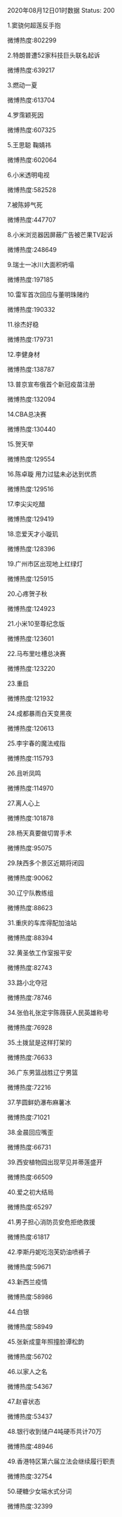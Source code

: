 2020年08月12日01时数据
Status: 200

1.窦骁何超莲反手抱

微博热度:802299

2.特朗普遭52家科技巨头联名起诉

微博热度:639217

3.燃动一夏

微博热度:613704

4.罗霈颖死因

微博热度:607325

5.王思聪 鞠婧祎

微博热度:602064

6.小米透明电视

微博热度:582528

7.被陈婷气死

微博热度:447707

8.小米浏览器因屏蔽广告被芒果TV起诉

微博热度:248649

9.瑞士一冰川大面积坍塌

微博热度:197185

10.雷军首次回应与董明珠赌约

微博热度:190332

11.徐杰好稳

微博热度:179731

12.李健身材

微博热度:138787

13.普京宣布俄首个新冠疫苗注册

微博热度:132094

14.CBA总决赛

微博热度:130440

15.贺天举

微博热度:129554

16.陈卓璇 用力过猛未必达到优质

微博热度:129516

17.李尖尖吃醋

微博热度:129419

18.恋爱天才小璇玑

微博热度:128396

19.广州市区出现地上红绿灯

微博热度:125915

20.心疼贺子秋

微博热度:124923

21.小米10至尊纪念版

微博热度:123601

22.马布里吐槽总决赛

微博热度:123220

23.重启

微博热度:121932

24.成都暴雨白天变黑夜

微博热度:120613

25.李宇春的魔法戒指

微博热度:115793

26.且听凤鸣

微博热度:114970

27.离人心上

微博热度:101878

28.杨天真要做切胃手术

微博热度:95075

29.陕西多个景区近期将闭园

微博热度:90062

30.辽宁队教练组

微博热度:88623

31.重庆的车库得配加油站

微博热度:88394

32.黄圣依工作室报平安

微博热度:82743

33.路小北夺冠

微博热度:78746

34.张伯礼张定宇陈薇获人民英雄称号

微博热度:76928

35.土拨鼠是这样打架的

微博热度:76633

36.广东男篮战胜辽宁男篮

微博热度:72216

37.芋圆鲜奶瀑布麻薯冰

微博热度:71021

38.金晨回应嘴歪

微博热度:66731

39.西安植物园出现罕见并蒂莲盛开

微博热度:66509

40.爱之初大结局

微博热度:65297

41.男子担心消防员安危拒绝救援

微博热度:61817

42.李斯丹妮吃泡芙奶油喷裤子

微博热度:59671

43.新西兰疫情

微博热度:58986

44.白银

微博热度:58949

45.张新成童年照撞脸谭松韵

微博热度:56702

46.以家人之名

微博热度:54367

47.赵睿状态

微博热度:53437

48.银行收到储户4吨硬币共计70万

微博热度:48946

49.香港特区第六届立法会继续履行职责

微博热度:32754

50.硬糖少女端水式分词

微博热度:32399

